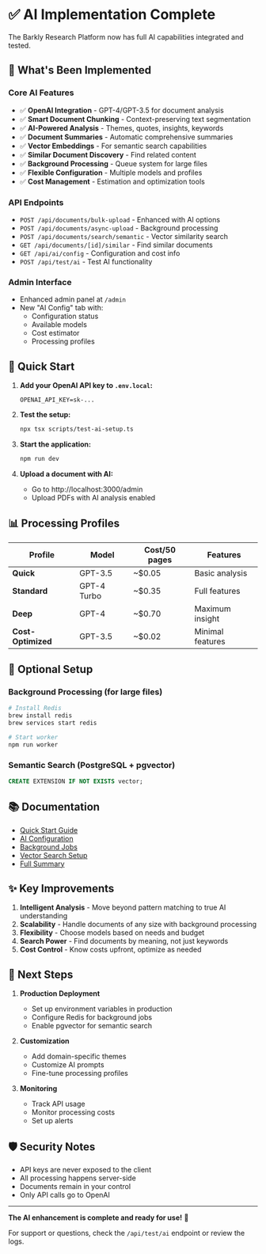 # ✅ AI Implementation Complete

The Barkly Research Platform now has full AI capabilities integrated and tested.

## 🎉 What's Been Implemented

### Core AI Features
- ✅ **OpenAI Integration** - GPT-4/GPT-3.5 for document analysis
- ✅ **Smart Document Chunking** - Context-preserving text segmentation
- ✅ **AI-Powered Analysis** - Themes, quotes, insights, keywords
- ✅ **Document Summaries** - Automatic comprehensive summaries
- ✅ **Vector Embeddings** - For semantic search capabilities
- ✅ **Similar Document Discovery** - Find related content
- ✅ **Background Processing** - Queue system for large files
- ✅ **Flexible Configuration** - Multiple models and profiles
- ✅ **Cost Management** - Estimation and optimization tools

### API Endpoints
- `POST /api/documents/bulk-upload` - Enhanced with AI options
- `POST /api/documents/async-upload` - Background processing
- `POST /api/documents/search/semantic` - Vector similarity search
- `GET /api/documents/[id]/similar` - Find similar documents
- `GET /api/ai/config` - Configuration and cost info
- `POST /api/test/ai` - Test AI functionality

### Admin Interface
- Enhanced admin panel at `/admin`
- New "AI Config" tab with:
  - Configuration status
  - Available models
  - Cost estimator
  - Processing profiles

## 🚀 Quick Start

1. **Add your OpenAI API key to `.env.local`:**
   ```env
   OPENAI_API_KEY=sk-...
   ```

2. **Test the setup:**
   ```bash
   npx tsx scripts/test-ai-setup.ts
   ```

3. **Start the application:**
   ```bash
   npm run dev
   ```

4. **Upload a document with AI:**
   - Go to http://localhost:3000/admin
   - Upload PDFs with AI analysis enabled

## 📊 Processing Profiles

| Profile | Model | Cost/50 pages | Features |
|---------|-------|---------------|----------|
| **Quick** | GPT-3.5 | ~$0.05 | Basic analysis |
| **Standard** | GPT-4 Turbo | ~$0.35 | Full features |
| **Deep** | GPT-4 | ~$0.70 | Maximum insight |
| **Cost-Optimized** | GPT-3.5 | ~$0.02 | Minimal features |

## 🔧 Optional Setup

### Background Processing (for large files)
```bash
# Install Redis
brew install redis
brew services start redis

# Start worker
npm run worker
```

### Semantic Search (PostgreSQL + pgvector)
```sql
CREATE EXTENSION IF NOT EXISTS vector;
```

## 📚 Documentation

- [Quick Start Guide](./docs/QUICK-START-AI.md)
- [AI Configuration](./docs/ai-configuration.md)
- [Background Jobs](./docs/background-jobs.md)
- [Vector Search Setup](./docs/vector-search-setup.md)
- [Full Summary](./docs/AI-ENHANCEMENTS-SUMMARY.md)

## ✨ Key Improvements

1. **Intelligent Analysis** - Move beyond pattern matching to true AI understanding
2. **Scalability** - Handle documents of any size with background processing
3. **Flexibility** - Choose models based on needs and budget
4. **Search Power** - Find documents by meaning, not just keywords
5. **Cost Control** - Know costs upfront, optimize as needed

## 🎯 Next Steps

1. **Production Deployment**
   - Set up environment variables in production
   - Configure Redis for background jobs
   - Enable pgvector for semantic search

2. **Customization**
   - Add domain-specific themes
   - Customize AI prompts
   - Fine-tune processing profiles

3. **Monitoring**
   - Track API usage
   - Monitor processing costs
   - Set up alerts

## 🛡️ Security Notes

- API keys are never exposed to the client
- All processing happens server-side
- Documents remain in your control
- Only API calls go to OpenAI

---

**The AI enhancement is complete and ready for use!** 🚀

For support or questions, check the `/api/test/ai` endpoint or review the logs.